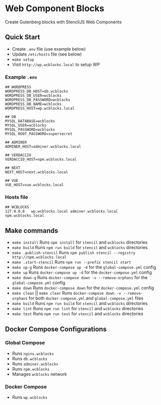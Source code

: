 # Web Component Blocks

Create Gutenberg blocks with StencilJS Web Components

## Quick Start

- Create `.env` file (use example below)
- Update `/etc/hosts` file (see below)
- `make setup`
- Visit `http://wp.wcblocks.local` to setup WP

### Example `.env`

```
## WORDPRESS
WORDPRESS_DB_HOST=db.wcblocks
WORDPRESS_DB_USER=wcblocks
WORDPRESS_DB_PASSWORD=wcblocks
WORDPRESS_DB_NAME=wcblocks
WORDPRESS_HOST=wp.wcblocks.local

## DB
MYSQL_DATABASE=wcblocks
MYSQL_USER=wcblocks
MYSQL_PASSWORD=wcblocks
MYSQL_ROOT_PASSWORD=supersecret

## ADMINER
ADMINER_HOST=adminer.wcblocks.local

## VERDACCIO
VERDACCIO_HOST=npm.wcblocks.local

## NEXT
NEXT_HOST=next.wcblocks.local

## VUE
VUE_HOST=vue.wcblocks.local
```

### Hosts file

```
## WCBLOCKS
127.0.0.0   wp.wcblocks.local adminer.wcblocks.local npm.wcblocks.local
```

## Make commands

- `make install` Runs `npm install` for `stencil` and `wcblocks` directories
- `make build` Runs `npm run build` for `stencil` and `wcblocks` directories
- `make .publish-stencil` Runs `npm publish stencil --registry http://npm.wcblocks.local`
- `make .start-stencil` Runs `npm run --prefix stencil start`
- `make up-g` Runs `docker-compose up -d` for the `global-compose.yml` config
- `make up` Runs `docker-compose up -d` for the `docker-compose.yml` config
- `make down-g` Runs `docker-compose down -v --remove-orphans`
  for the `global-compose.yml` config
- `make down` Runs `docker-compose down` for the `docker-compose.yml` config
- `make clean` || `make clear` Runs `docker-compose down -v --remove-orphans`
  for both `docker-compose.yml` and `global-compose.yml` files
- `make build` Runs `npm run build` for `stencil` and `wcblocks` directories
- `make lint` Runs `npm run lint` for `stencil` and `wcblocks` directories
- `make test` Runs `npm run test` for `stencil` and `wcblocks` directories

## Docker Compose Configurations

### Global Compose

- Runs `nginx.wcblocks`
- Runs `db.wcblocks`
- Runs `adminer.wcblocks`
- Runs `npm.wcblocks`
- Manages `wcblocks` network

### Docker Compose

- Runs `wp.wcblocks`
